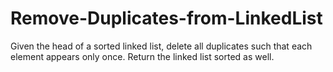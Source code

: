# Remove-Duplicates-from-LinkedList
Given the head of a sorted linked list, delete all duplicates such that each element appears only once. Return the linked list sorted as well.
